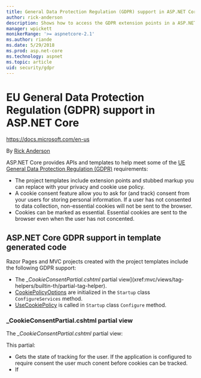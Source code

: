 ```yaml
---
title: General Data Protection Regulation (GDPR) support in ASP.NET Core
author: rick-anderson
description: Shows how to access the GDPR extension points in a ASP.NET Core web app.
manager: wpickett
monikerRange: '>= aspnetcore-2.1'
ms.author: riande
ms.date: 5/29/2018
ms.prod: asp.net-core
ms.technology: aspnet
ms.topic: article
uid: security/gdpr
---
```

# EU General Data Protection Regulation (GDPR) support in ASP.NET Core

https://docs.microsoft.com/en-us

By [Rick Anderson](https://twitter.com/RickAndMSFT)

ASP.NET Core provides APIs and templates to help meet some of the [UE General Data Protection Regulation (GDPR)](https://www.eugdpr.org/) requirements:

* The project templates include extension points and stubbed markup you can replace with your privacy and cookie use policy. 
* A cookie consent feature allow you to ask for (and track) consent from your users for storing personal information. If a user has not consented to data collection, non-essential cookies will not be sent to the browser.
* Cookies can be marked as essential. Essential cookies are sent to the browser even when the user has not concented.


## ASP.NET Core GDPR support in template generated code

Razor Pages and MVC projects created with the project templates include the following GDPR support:

* The *_CookieConsentPartial.cshtml* partial view](xref:mvc/views/tag-helpers/builtin-th/partial-tag-helper). 
* [CookiePolicyOptions](https://docs.microsoft.com/en-us/dotnet/api/microsoft.aspnetcore.builder.cookiepolicyoptions?view=aspnetcore-2.0) are initialized in the `Startup` class `ConfigureServices` method.
* [UseCookiePolicy](https://docs.microsoft.com/en-us/dotnet/api/microsoft.aspnetcore.builder.cookiepolicyappbuilderextensions.usecookiepolicy?view=aspnetcore-2.0#Microsoft_AspNetCore_Builder_CookiePolicyAppBuilderExtensions_UseCookiePolicy_Microsoft_AspNetCore_Builder_IApplicationBuilder_) is called in `Startup` class `Configure` method.

### _CookieConsentPartial.cshtml partial view

The *_CookieConsentPartial.cshtml* partial view:


This partial:

  * Gets the state of tracking for the user. If the application is configured to require consent the user much conent before cookies can be tracked.
  * If 
  